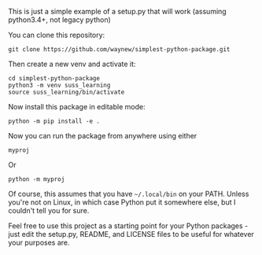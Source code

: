 This is just a simple example of a setup.py that will work (assuming python3.4+,
not legacy python)

You can clone this repository:

    git clone https://github.com/waynew/simplest-python-package.git

Then create a new venv and activate it:

    cd simplest-python-package
    python3 -m venv suss_learning
    source suss_learning/bin/activate

Now install this package in editable mode:

    python -m pip install -e .

Now you can run the package from anywhere using either

    myproj

Or

    python -m myproj


Of course, this assumes that you have `~/.local/bin` on your PATH. Unless
you're not on Linux, in which case Python put it somewhere else, but I couldn't
tell you for sure.

Feel free to use this project as a starting point for your Python packages -
just edit the setup.py, README, and LICENSE files to be useful for whatever
your purposes are.
